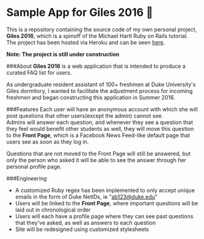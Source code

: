# Sample App for Giles 2016 :whale:
This is a repository containing the source code of my own personal project, **Giles 2016**, which is a spinoff of
the Michael Hartl Ruby on Rails tutorial. The project has been hosted via Heroku and can be seen [here](https://guarded-wave-57585.herokuapp.com/).

**Note: The project is still under construction**

###About
**Giles 2016** is a web application that is intended to produce a curated FAQ list for users.

As undergraduate resident assistant of 100+ freshmen at Duke University's Giles dormitory, 
I wanted to facilitate the adjustment process for incoming freshmen and began constructing this application in Summer 2016.

###Features
Each user will have an anonymous account with which she will post questions that other users(except the admin) cannot see.      
Admins will answer each question, and whenever they see a question that they feel would benefit other students as well,
they will move this question to the **Front Page**, which is a Facebook News Feed-like default page that users see as soon as they log in.

Questions that are not moved to the Front Page will still be answered, but only the person who asked it will be able to see the answer
through her personal profile page.

###Engineering
+ A customized Ruby regex has been implemented to only accept unique emails in the form of Duke NetIDs, ie "ab123@duke.edu"
+ Users will be linked to the **Front Page**, where important questions will be laid out in chronological order
+ Users will each have a profile page where they can see past questions that they've asked, as well as answers to each question
+ Site will be redesigned using customized stylesheets
